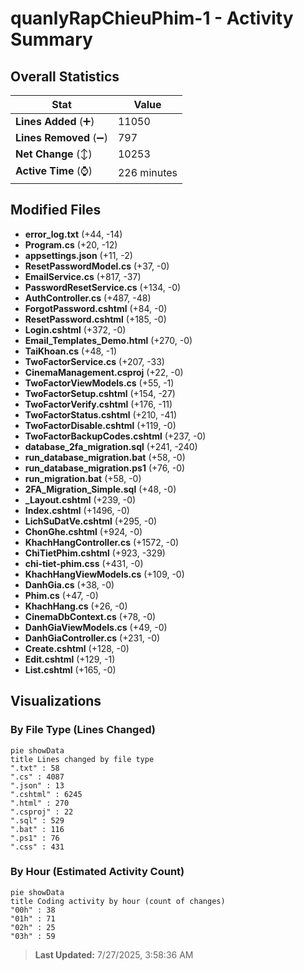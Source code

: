 # quanlyRapChieuPhim-1 - Activity Summary 

## Overall Statistics

| Stat                   | Value                                                             |
| ---------------------- | ----------------------------------------------------------------- |
| **Lines Added** (➕)   | 11050                                          |
| **Lines Removed** (➖) | 797                                        |
| **Net Change** (↕)    | 10253                |
| **Active Time** (⌚)   | 226 minutes |


## Modified Files
- **error_log.txt** (+44, -14)
- **Program.cs** (+20, -12)
- **appsettings.json** (+11, -2)
- **ResetPasswordModel.cs** (+37, -0)
- **EmailService.cs** (+817, -37)
- **PasswordResetService.cs** (+134, -0)
- **AuthController.cs** (+487, -48)
- **ForgotPassword.cshtml** (+84, -0)
- **ResetPassword.cshtml** (+185, -0)
- **Login.cshtml** (+372, -0)
- **Email_Templates_Demo.html** (+270, -0)
- **TaiKhoan.cs** (+48, -1)
- **TwoFactorService.cs** (+207, -33)
- **CinemaManagement.csproj** (+22, -0)
- **TwoFactorViewModels.cs** (+55, -1)
- **TwoFactorSetup.cshtml** (+154, -27)
- **TwoFactorVerify.cshtml** (+176, -11)
- **TwoFactorStatus.cshtml** (+210, -41)
- **TwoFactorDisable.cshtml** (+119, -0)
- **TwoFactorBackupCodes.cshtml** (+237, -0)
- **database_2fa_migration.sql** (+241, -240)
- **run_database_migration.bat** (+58, -0)
- **run_database_migration.ps1** (+76, -0)
- **run_migration.bat** (+58, -0)
- **2FA_Migration_Simple.sql** (+48, -0)
- **_Layout.cshtml** (+239, -0)
- **Index.cshtml** (+1496, -0)
- **LichSuDatVe.cshtml** (+295, -0)
- **ChonGhe.cshtml** (+924, -0)
- **KhachHangController.cs** (+1572, -0)
- **ChiTietPhim.cshtml** (+923, -329)
- **chi-tiet-phim.css** (+431, -0)
- **KhachHangViewModels.cs** (+109, -0)
- **DanhGia.cs** (+38, -0)
- **Phim.cs** (+47, -0)
- **KhachHang.cs** (+26, -0)
- **CinemaDbContext.cs** (+78, -0)
- **DanhGiaViewModels.cs** (+49, -0)
- **DanhGiaController.cs** (+231, -0)
- **Create.cshtml** (+128, -0)
- **Edit.cshtml** (+129, -1)
- **List.cshtml** (+165, -0)

## Visualizations

### By File Type (Lines Changed)

```mermaid
pie showData
title Lines changed by file type
".txt" : 58
".cs" : 4087
".json" : 13
".cshtml" : 6245
".html" : 270
".csproj" : 22
".sql" : 529
".bat" : 116
".ps1" : 76
".css" : 431
```

### By Hour (Estimated Activity Count)

```mermaid
pie showData
title Coding activity by hour (count of changes)
"00h" : 38
"01h" : 71
"02h" : 25
"03h" : 59
```


> **Last Updated:** 7/27/2025, 3:58:36 AM